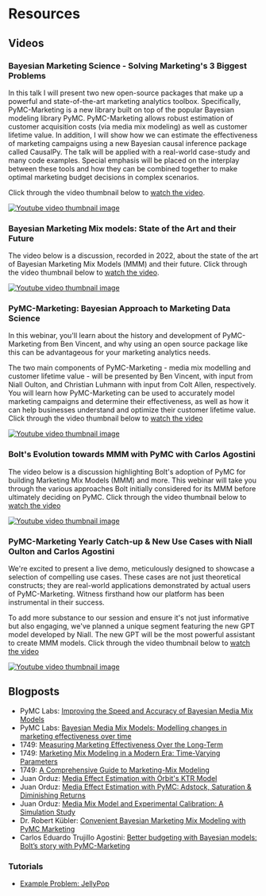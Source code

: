 # Resources

## Videos

### Bayesian Marketing Science - Solving Marketing's 3 Biggest Problems

In this talk I will present two new open-source packages that make up a powerful and state-of-the-art marketing analytics toolbox. Specifically, PyMC-Marketing is a new library built on top of the popular Bayesian modeling library PyMC. PyMC-Marketing allows robust estimation of customer acquisition costs (via media mix modeling) as well as customer lifetime value.
In addition, I will show how we can estimate the effectiveness of marketing campaigns using a new Bayesian causal inference package called CausalPy. The talk will be applied with a real-world case-study and many code examples. Special emphasis will be placed on the interplay between these tools and how they can be combined together to make optimal marketing budget decisions in complex scenarios.

Click through the video thumbnail below to [watch the video](https://www.youtube.com/watch?v=RY-M0tvN77s).

[![Youtube video thumbnail image](https://img.youtube.com/vi/RY-M0tvN77s/maxresdefault.jpg)](https://www.youtube.com/watch?v=RY-M0tvN77s)

### Bayesian Marketing Mix models: State of the Art and their Future
The video below is a discussion, recorded in 2022, about the state of the art of Bayesian Marketing Mix Models (MMM) and their future. Click through the video thumbnail below to [watch the video](https://www.youtube.com/watch?v=xVx91prC81g).

[![Youtube video thumbnail image](https://img.youtube.com/vi/xVx91prC81g/maxresdefault.jpg)](https://www.youtube.com/watch?v=xVx91prC81g)

### PyMC-Marketing: Bayesian Approach to Marketing Data Science

In this webinar, you'll learn about the history and development of PyMC-Marketing from Ben Vincent, and why using an open source package like this can be advantageous for your marketing analytics needs.

The two main components of PyMC-Marketing - media mix modelling and customer lifetime value - will be presented by Ben Vincent, with input from Niall Oulton, and Christian Luhmann with input from Colt Allen, respectively. You will learn how PyMC-Marketing can be used to accurately model marketing campaigns and determine their effectiveness, as well as how it can help businesses understand and optimize their customer lifetime value. Click through the video thumbnail below to [watch the video](https://youtu.be/7a_HL5BRB-s?si=fitQK_GrQcoSNWJq)

[![Youtube video thumbnail image](https://img.youtube.com/vi/7a_HL5BRB-s/maxresdefault.jpg)](https://youtu.be/7a_HL5BRB-s?si=fitQK_GrQcoSNWJq)

### Bolt's Evolution towards MMM with PyMC with Carlos Agostini
The video below is a discussion highlighting Bolt's adoption of PyMC for building Marketing Mix Models (MMM) and more. This webinar will take you through the various approaches Bolt initially considered for its MMM before ultimately deciding on PyMC. Click through the video thumbnail below to [watch the video](https://youtu.be/djXoPq60bRM?si=fitQK_GrQcoSNWJq)

[![Youtube video thumbnail image](https://img.youtube.com/vi/djXoPq60bRM/maxresdefault.jpg)](https://youtu.be/djXoPq60bRM?si=fitQK_GrQcoSNWJq)

### PyMC-Marketing Yearly Catch-up & New Use Cases with Niall Oulton and Carlos Agostini

We're excited to present a live demo, meticulously designed to showcase a selection of compelling use cases. These cases are not just theoretical constructs; they are real-world applications demonstrated by actual users of PyMC-Marketing. Witness firsthand how our platform has been instrumental in their success.

To add more substance to our session and ensure it's not just informative but also engaging, we've planned a unique segment featuring the new GPT model developed by Niall. The new GPT will be the most powerful assistant to create MMM models. Click through the video thumbnail below to [watch the video](https://youtu.be/ikCK76gq65Q?si=fitQK_GrQcoSNWJq)

[![Youtube video thumbnail image](https://img.youtube.com/vi/ikCK76gq65Q/maxresdefault.jpg)](https://youtu.be/ikCK76gq65Q?si=fitQK_GrQcoSNWJq)

## Blogposts

* PyMC Labs: [Improving the Speed and Accuracy of Bayesian Media Mix Models](https://www.pymc-labs.io/blog-posts/reducing-customer-acquisition-costs-how-we-helped-optimizing-hellofreshs-marketing-budget/)
* PyMC Labs: [Bayesian Media Mix Models: Modelling changes in marketing effectiveness over time](https://www.pymc-labs.io/blog-posts/modelling-changes-marketing-effectiveness-over-time/)
* 1749: [Measuring Marketing Effectiveness Over the Long-Term](https://1749.io/resource-center/f/measuring-marketing-effectiveness-over-the-long-term)
* 1749: [Marketing Mix Modeling in a Modern Era: Time-Varying Parameters](https://1749.io/resource-center/f/marketing-mix-modeling-in-a-modern-era-time-varying-parameters)
* 1749: [A Comprehensive Guide to Marketing-Mix Modeling](https://1749.io/resource-center/f/a-comprehensive-guide-to-bayesian-marketing-mix-modeling)
* Juan Orduz: [Media Effect Estimation with Orbit's KTR Model](https://juanitorduz.github.io/orbit_mmm/)
* Juan Orduz: [Media Effect Estimation with PyMC: Adstock, Saturation & Diminishing Returns](https://juanitorduz.github.io/pymc_mmm/)
* Juan Orduz: [Media Mix Model and Experimental Calibration: A Simulation Study](https://juanitorduz.github.io/mmm_roas/)
* Dr. Robert Kübler: [Convenient Bayesian Marketing Mix Modeling with PyMC Marketing](https://towardsdatascience.com/convenient-bayesian-marketing-mix-modeling-with-pymc-marketing-8b02a9a9c4aa)
* Carlos Eduardo Trujillo Agostini: [Better budgeting with Bayesian models: Bolt’s story with PyMC-Marketing](https://bolt.eu/en/blog/budgeting-with-bayesian-models-pymc-marketing/)

### Tutorials

- [Example Problem: JellyPop](https://github.com/PhilClarkPhD/mmm)
